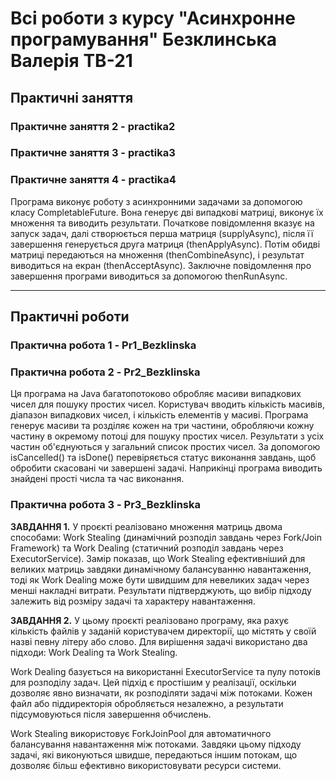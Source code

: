 # **Всі роботи з курсу "Асинхронне програмування" Безклинська Валерія ТВ-21**

## Практичні заняття

### Практичне заняття 2 - practika2 
### Практичне заняття 3 - practika3
### Практичне заняття 4 - practika4 

Програма виконує роботу з асинхронними задачами за допомогою класу CompletableFuture. Вона генерує дві випадкові матриці, виконує їх множення та виводить результати. Початкове повідомлення вказує на запуск задач, далі створюється перша матриця (supplyAsync), після її завершення генерується друга матриця (thenApplyAsync). Потім обидві матриці передаються на множення (thenCombineAsync), і результат виводиться на екран (thenAcceptAsync). Заключне повідомлення про завершення програми виводиться за допомогою thenRunAsync.

___

## Практичні роботи

### Практична робота 1 - Pr1_Bezklinska
### Практична робота 2 - Pr2_Bezklinska
Ця програма на Java багатопотоково обробляє масиви випадкових чисел для пошуку простих чисел. Користувач вводить кількість масивів, діапазон випадкових чисел, і кількість елементів у масиві. Програма генерує масиви та розділяє кожен на три частини, обробляючи кожну частину в окремому потоці для пошуку простих чисел. Результати з усіх частин об'єднуються у загальний список простих чисел. За допомогою isCancelled() та isDone() перевіряється статус виконання завдань, щоб обробити скасовані чи завершені задачі. Наприкінці програма виводить знайдені прості числа та час виконання.

### Практична робота 3 - Pr3_Bezklinska
**ЗАВДАННЯ 1.** У проєкті реалізовано множення матриць двома способами: Work Stealing (динамічний розподіл завдань через Fork/Join Framework) та Work Dealing (статичний розподіл завдань через ExecutorService). Замір показав, що Work Stealing ефективніший для великих матриць завдяки динамічному балансуванню навантаження, тоді як Work Dealing може бути швидшим для невеликих задач через менші накладні витрати. Результати підтверджують, що вибір підходу залежить від розміру задачі та характеру навантаження.

**ЗАВДАННЯ 2.**
У цьому проєкті реалізовано програму, яка рахує кількість файлів у заданій користувачем директорії, що містять у своїй назві певну літеру або слово. Для вирішення задачі використано два підходи: Work Dealing та Work Stealing.

Work Dealing базується на використанні ExecutorService та пулу потоків для розподілу задач. Цей підхід є простішим у реалізації, оскільки дозволяє явно визначати, як розподіляти задачі між потоками. Кожен файл або піддиректорія обробляється незалежно, а результати підсумовуються після завершення обчислень.

Work Stealing використовує ForkJoinPool для автоматичного балансування навантаження між потоками. Завдяки цьому підходу задачі, які виконуються швидше, передаються іншим потокам, що дозволяє більш ефективно використовувати ресурси системи.
